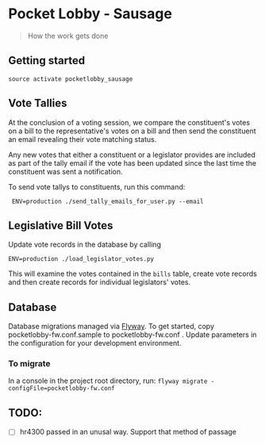 # Pocket Lobby - Sausage

> How the work gets done

## Getting started

`source activate pocketlobby_sausage`

## Vote Tallies

At the conclusion of a voting session, we compare the constituent's
votes on a bill to the representative's votes on a bill and then send
the constituent an email revealing their vote matching status.

Any new votes that either a constituent or a legislator provides are included as
part of the tally email if the vote has been updated since the last time the
constituent was sent a notification.

To send vote tallys to constituents, run this command:

` ENV=production ./send_tally_emails_for_user.py --email`

## Legislative Bill Votes

Update vote records in the database by calling

`ENV=production ./load_legislator_votes.py`

This will examine the votes contained in the `bills` table, create vote records
and then create records for individual legislators' votes.

## Database

Database migrations managed via [Flyway](https://flywaydb.org/). To get
started, copy pocketlobby-fw.conf.sample to pocketlobby-fw.conf . Update
parameters in the configuration for your development environment.

### To migrate

In a console in the project root directory, run:
`flyway migrate -configFile=pocketlobby-fw.conf`

## TODO:

+ [ ] hr4300 passed in an unusal way. Support that method of passage
